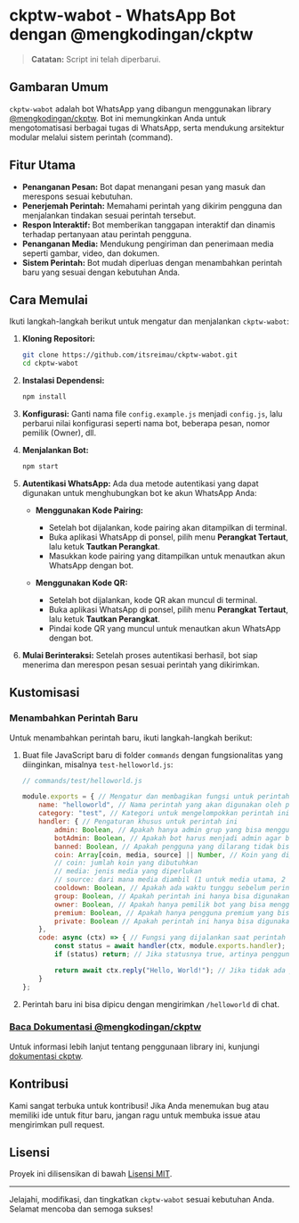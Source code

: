 # ckptw-wabot - WhatsApp Bot dengan @mengkodingan/ckptw

> **Catatan:** Script ini telah diperbarui.

## Gambaran Umum

`ckptw-wabot` adalah bot WhatsApp yang dibangun menggunakan library [@mengkodingan/ckptw](https://ckptw.mengkodingan.my.id/). Bot ini memungkinkan Anda untuk mengotomatisasi berbagai tugas di WhatsApp, serta mendukung arsitektur modular melalui sistem perintah (command).

## Fitur Utama

- **Penanganan Pesan:** Bot dapat menangani pesan yang masuk dan merespons sesuai kebutuhan.
- **Penerjemah Perintah:** Memahami perintah yang dikirim pengguna dan menjalankan tindakan sesuai perintah tersebut.
- **Respon Interaktif:** Bot memberikan tanggapan interaktif dan dinamis terhadap pertanyaan atau perintah pengguna.
- **Penanganan Media:** Mendukung pengiriman dan penerimaan media seperti gambar, video, dan dokumen.
- **Sistem Perintah:** Bot mudah diperluas dengan menambahkan perintah baru yang sesuai dengan kebutuhan Anda.

## Cara Memulai

Ikuti langkah-langkah berikut untuk mengatur dan menjalankan `ckptw-wabot`:

1. **Kloning Repositori:**
   ```bash
   git clone https://github.com/itsreimau/ckptw-wabot.git
   cd ckptw-wabot
   ```

2. **Instalasi Dependensi:**
   ```bash
   npm install
   ```

3. **Konfigurasi:**
   Ganti nama file `config.example.js` menjadi `config.js`, lalu perbarui nilai konfigurasi seperti nama bot, beberapa pesan, nomor pemilik (Owner), dll.

4. **Menjalankan Bot:**
   ```bash
   npm start
   ```

5. **Autentikasi WhatsApp:**
   Ada dua metode autentikasi yang dapat digunakan untuk menghubungkan bot ke akun WhatsApp Anda:

   - **Menggunakan Kode Pairing:**
     - Setelah bot dijalankan, kode pairing akan ditampilkan di terminal.
     - Buka aplikasi WhatsApp di ponsel, pilih menu **Perangkat Tertaut**, lalu ketuk **Tautkan Perangkat**.
     - Masukkan kode pairing yang ditampilkan untuk menautkan akun WhatsApp dengan bot.

   - **Menggunakan Kode QR:**
     - Setelah bot dijalankan, kode QR akan muncul di terminal.
     - Buka aplikasi WhatsApp di ponsel, pilih menu **Perangkat Tertaut**, lalu ketuk **Tautkan Perangkat**.
     - Pindai kode QR yang muncul untuk menautkan akun WhatsApp dengan bot.

6. **Mulai Berinteraksi:**
   Setelah proses autentikasi berhasil, bot siap menerima dan merespon pesan sesuai perintah yang dikirimkan.

## Kustomisasi

### Menambahkan Perintah Baru

Untuk menambahkan perintah baru, ikuti langkah-langkah berikut:

1. Buat file JavaScript baru di folder `commands` dengan fungsionalitas yang diinginkan, misalnya `test-helloworld.js`:

   ```javascript
   // commands/test/helloworld.js

   module.exports = { // Mengatur dan membagikan fungsi untuk perintah "helloworld"
       name: "helloworld", // Nama perintah yang akan digunakan oleh pengguna
       category: "test", // Kategori untuk mengelompokkan perintah ini
       handler: { // Pengaturan khusus untuk perintah ini
           admin: Boolean, // Apakah hanya admin grup yang bisa menggunakan perintah ini? (true/false)
           botAdmin: Boolean, // Apakah bot harus menjadi admin agar bisa menjalankan perintah ini? (true/false)
           banned: Boolean, // Apakah pengguna yang dilarang tidak bisa menggunakan perintah ini? (true/false)
           coin: Array[coin, media, source] || Number, // Koin yang diperlukan untuk menjalankan perintah ini:
           // coin: jumlah koin yang dibutuhkan
           // media: jenis media yang diperlukan
           // source: dari mana media diambil (1 untuk media utama, 2 untuk media yang dikutip, 3 untuk keduanya)
           cooldown: Boolean, // Apakah ada waktu tunggu sebelum perintah ini bisa digunakan lagi? (true/false)
           group: Boolean, // Apakah perintah ini hanya bisa digunakan di dalam grup? (true/false)
           owner: Boolean, // Apakah hanya pemilik bot yang bisa menggunakan perintah ini? (true/false)
           premium: Boolean, // Apakah hanya pengguna premium yang bisa menggunakan perintah ini? (true/false)
           private: Boolean // Apakah perintah ini hanya bisa digunakan dalam chat pribadi? (true/false)
       },
       code: async (ctx) => { // Fungsi yang dijalankan saat perintah ini dipanggil
           const status = await handler(ctx, module.exports.handler); // Memeriksa apakah pengguna memiliki izin untuk menggunakan perintah
           if (status) return; // Jika statusnya true, artinya pengguna tidak diperbolehkan menggunakan perintah ini, jadi hentikan proses

           return await ctx.reply("Hello, World!"); // Jika tidak ada pembatasan, kirim pesan "Hello, World!" kepada pengguna
       }
   };
   ```

2. Perintah baru ini bisa dipicu dengan mengirimkan `/helloworld` di chat.

### [Baca Dokumentasi @mengkodingan/ckptw](https://ckptw.mengkodingan.my.id/)

Untuk informasi lebih lanjut tentang penggunaan library ini, kunjungi [dokumentasi ckptw](https://ckptw.mengkodingan.my.id/).

## Kontribusi

Kami sangat terbuka untuk kontribusi! Jika Anda menemukan bug atau memiliki ide untuk fitur baru, jangan ragu untuk membuka issue atau mengirimkan pull request.

## Lisensi

Proyek ini dilisensikan di bawah [Lisensi MIT](LICENSE).

---

Jelajahi, modifikasi, dan tingkatkan `ckptw-wabot` sesuai kebutuhan Anda. Selamat mencoba dan semoga sukses!